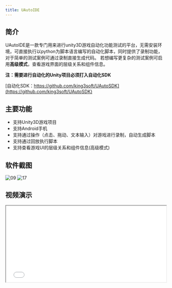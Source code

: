 ```yaml
---
title: UAutoIDE
---
```


## 简介
UAutoIDE是一款专门用来进行unity3D游戏自动化功能测试的平台，无需安装环境，可直接执行以python为脚本语言编写的自动化脚本，同时提供了录制功能，对于简单的测试案例可通过录制直接生成代码。
若想编写更复杂的测试案例可启用**高级模式**，查看游戏界面的层级关系和组件信息。

**注：需要进行自动化的Unity项目必须打入自动化SDK**

[自动化SDK：https://github.com/king3soft/UAutoSDK](https://github.com/king3soft/UAutoSDK)


## 主要功能
* 支持Unity3D游戏项目
* 支持Android手机
* 支持通过操作（点击、拖动、文本输入）对游戏进行录制，自动生成脚本
* 支持通过回放执行脚本
* 支持查看游戏UI的层级关系和组件信息(高级模式)



## 软件截图
<img :src="$withBase('/09.png')" alt="09">

<img :src="$withBase('/17.png')" alt="17">




## 视频演示
<iframe src="//player.bilibili.com/player.html?aid=629392841&bvid=BV1fb4y1R7wQ&cid=304640473&page=1" style="width: 100%; height: 25vw;"> </iframe>

<!-- <video controls width ='100%' src='/UAuto2.mp4' type="video/mp4"></video> -->
